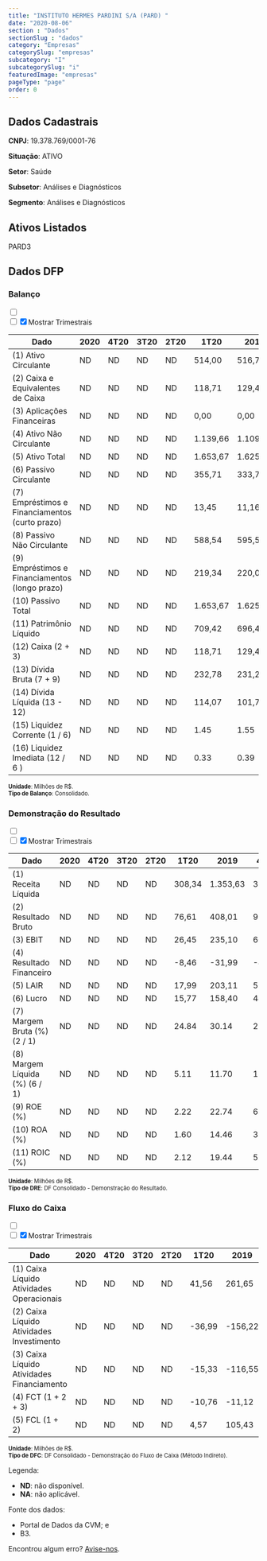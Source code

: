 ```yaml
---  
title: "INSTITUTO HERMES PARDINI S/A (PARD) "  
date: "2020-08-06"  
section : "Dados"  
sectionSlug : "dados"  
category: "Empresas"  
categorySlug: "empresas"  
subcategory: "I"  
subcategorySlug: "i"  
featuredImage: "empresas"  
pageType: "page"  
order: 0  
---
```



## Dados Cadastrais


**CNPJ**: 19.378.769/0001-76

**Situação**: ATIVO

**Setor**: Saúde

**Subsetor**: Análises e Diagnósticos

**Segmento**: Análises e Diagnósticos


## Ativos Listados


PARD3 


## Dados DFP

### Balanço
  
<input type='checkbox' class='toggleCommand' id='toggleBalanco' name='toggleBalanco'>  
<div class='filter-group-balanco'>  
<div class='check_button_balanco'>  
<label for='toggleBalanco'>  
<input type='checkbox' data-filter-col='trimBalanco'><input type='checkbox' data-filter-col='trimBalanco' checked><span>Mostrar Trimestrais</span>  
</label>  
</div>  
</div>  
<div class='overflow balancoTableWrapper'>  
<table class='balancoTable'>  
<thead>  
<tr>  
<th class='dataHeader fixedLeftColumn'>Dado</th>  
<th>2020</th>  
<th class='trimHeader' data-col='trimBalanco'>4T20</th>  
<th class='trimHeader' data-col='trimBalanco'>3T20</th>  
<th class='trimHeader' data-col='trimBalanco'>2T20</th>  
<th class='trimHeader' data-col='trimBalanco'>1T20</th>  
<th>2019</th>  
<th class='trimHeader' data-col='trimBalanco'>4T19</th>  
<th class='trimHeader' data-col='trimBalanco'>3T19</th>  
<th class='trimHeader' data-col='trimBalanco'>2T19</th>  
<th class='trimHeader' data-col='trimBalanco'>1T19</th>  
<th>2018</th>  
<th class='trimHeader' data-col='trimBalanco'>4T18</th>  
<th class='trimHeader' data-col='trimBalanco'>3T18</th>  
<th class='trimHeader' data-col='trimBalanco'>2T18</th>  
<th class='trimHeader' data-col='trimBalanco'>1T18</th>  
<th>2017</th>  
<th class='trimHeader' data-col='trimBalanco'>4T17</th>  
<th class='trimHeader' data-col='trimBalanco'>3T17</th>  
<th class='trimHeader' data-col='trimBalanco'>2T17</th>  
<th class='trimHeader' data-col='trimBalanco'>1T17</th>  
<th>2016</th>  
<th class='trimHeader' data-col='trimBalanco'>4T16</th>  
<th class='trimHeader' data-col='trimBalanco'>3T16</th>  
<th class='trimHeader' data-col='trimBalanco'>2T16</th>  
<th class='trimHeader' data-col='trimBalanco'>1T16</th>  
<th>2015</th>  
<th class='trimHeader' data-col='trimBalanco'>4T15</th>  
<th class='trimHeader' data-col='trimBalanco'>3T15</th>  
<th class='trimHeader' data-col='trimBalanco'>2T15</th>  
<th class='trimHeader' data-col='trimBalanco'>1T15</th>  
</tr>  
</thead>  
<tbody>  
<tr class='trContaAtivo'>  
<td class='leftAlignCell rowDescription fixedLeftColumn'>(1) Ativo Circulante</td>  
<td>ND</td>  
<td data-col='trimBalanco' class='trimData'>ND</td>  
<td data-col='trimBalanco' class='trimData'>ND</td>  
<td data-col='trimBalanco' class='trimData'>ND</td>  
<td data-col='trimBalanco' class='trimData'>514,00</td>  
<td>516,75</td>  
<td data-col='trimBalanco' class='trimData'>516,75</td>  
<td data-col='trimBalanco' class='trimData'>543,06</td>  
<td data-col='trimBalanco' class='trimData'>507,50</td>  
<td data-col='trimBalanco' class='trimData'>522,00</td>  
<td>489,78</td>  
<td data-col='trimBalanco' class='trimData'>489,78</td>  
<td data-col='trimBalanco' class='trimData'>479,36</td>  
<td data-col='trimBalanco' class='trimData'>465,59</td>  
<td data-col='trimBalanco' class='trimData'>471,54</td>  
<td>479,15</td>  
<td data-col='trimBalanco' class='trimData'>479,15</td>  
<td data-col='trimBalanco' class='trimData'>518,89</td>  
<td data-col='trimBalanco' class='trimData'>485,13</td>  
<td data-col='trimBalanco' class='trimData'>635,94</td>  
<td>385,70</td>  
<td data-col='trimBalanco' class='trimData'>385,70</td>  
<td data-col='trimBalanco' class='trimData'>434,05</td>  
<td data-col='trimBalanco' class='trimData'>422,87</td>  
<td data-col='trimBalanco' class='trimData'>375,71</td>  
<td>361,62</td>  
<td data-col='trimBalanco' class='trimData'>361,62</td>  
<td data-col='trimBalanco' class='trimData'>361,62</td>  
<td data-col='trimBalanco' class='trimData'>361,62</td>  
<td data-col='trimBalanco' class='trimData'>361,62</td>  
</tr>  
<tr class='trContaAtivo'>  
<td class='leftAlignCell rowDescription fixedLeftColumn'>(2) Caixa e Equivalentes de Caixa</td>  
<td>ND</td>  
<td data-col='trimBalanco' class='trimData'>ND</td>  
<td data-col='trimBalanco' class='trimData'>ND</td>  
<td data-col='trimBalanco' class='trimData'>ND</td>  
<td data-col='trimBalanco' class='trimData'>118,71</td>  
<td>129,47</td>  
<td data-col='trimBalanco' class='trimData'>129,47</td>  
<td data-col='trimBalanco' class='trimData'>137,00</td>  
<td data-col='trimBalanco' class='trimData'>115,98</td>  
<td data-col='trimBalanco' class='trimData'>129,09</td>  
<td>140,59</td>  
<td data-col='trimBalanco' class='trimData'>140,59</td>  
<td data-col='trimBalanco' class='trimData'>121,78</td>  
<td data-col='trimBalanco' class='trimData'>112,34</td>  
<td data-col='trimBalanco' class='trimData'>144,75</td>  
<td>159,86</td>  
<td data-col='trimBalanco' class='trimData'>159,86</td>  
<td data-col='trimBalanco' class='trimData'>224,54</td>  
<td data-col='trimBalanco' class='trimData'>203,67</td>  
<td data-col='trimBalanco' class='trimData'>363,11</td>  
<td>124,40</td>  
<td data-col='trimBalanco' class='trimData'>124,40</td>  
<td data-col='trimBalanco' class='trimData'>182,85</td>  
<td data-col='trimBalanco' class='trimData'>180,46</td>  
<td data-col='trimBalanco' class='trimData'>147,79</td>  
<td>188,70</td>  
<td data-col='trimBalanco' class='trimData'>188,70</td>  
<td data-col='trimBalanco' class='trimData'>188,70</td>  
<td data-col='trimBalanco' class='trimData'>188,70</td>  
<td data-col='trimBalanco' class='trimData'>188,70</td>  
</tr>  
<tr class='trContaAtivo'>  
<td class='leftAlignCell rowDescription fixedLeftColumn'>(3) Aplicações Financeiras</td>  
<td>ND</td>  
<td data-col='trimBalanco' class='trimData'>ND</td>  
<td data-col='trimBalanco' class='trimData'>ND</td>  
<td data-col='trimBalanco' class='trimData'>ND</td>  
<td data-col='trimBalanco' class='trimData'>0,00</td>  
<td>0,00</td>  
<td data-col='trimBalanco' class='trimData'>0,00</td>  
<td data-col='trimBalanco' class='trimData'>0,00</td>  
<td data-col='trimBalanco' class='trimData'>0,00</td>  
<td data-col='trimBalanco' class='trimData'>0,00</td>  
<td>0,00</td>  
<td data-col='trimBalanco' class='trimData'>0,00</td>  
<td data-col='trimBalanco' class='trimData'>0,00</td>  
<td data-col='trimBalanco' class='trimData'>0,00</td>  
<td data-col='trimBalanco' class='trimData'>0,00</td>  
<td>0,00</td>  
<td data-col='trimBalanco' class='trimData'>0,00</td>  
<td data-col='trimBalanco' class='trimData'>0,00</td>  
<td data-col='trimBalanco' class='trimData'>0,00</td>  
<td data-col='trimBalanco' class='trimData'>0,00</td>  
<td>0,00</td>  
<td data-col='trimBalanco' class='trimData'>0,00</td>  
<td data-col='trimBalanco' class='trimData'>0,00</td>  
<td data-col='trimBalanco' class='trimData'>0,00</td>  
<td data-col='trimBalanco' class='trimData'>0,00</td>  
<td>0,00</td>  
<td data-col='trimBalanco' class='trimData'>0,00</td>  
<td data-col='trimBalanco' class='trimData'>0,00</td>  
<td data-col='trimBalanco' class='trimData'>0,00</td>  
<td data-col='trimBalanco' class='trimData'>0,00</td>  
</tr>  
<tr class='trContaAtivo'>  
<td class='leftAlignCell rowDescription fixedLeftColumn'>(4) Ativo Não Circulante</td>  
<td>ND</td>  
<td data-col='trimBalanco' class='trimData'>ND</td>  
<td data-col='trimBalanco' class='trimData'>ND</td>  
<td data-col='trimBalanco' class='trimData'>ND</td>  
<td data-col='trimBalanco' class='trimData'>1.139,66</td>  
<td>1.109,04</td>  
<td data-col='trimBalanco' class='trimData'>1.109,04</td>  
<td data-col='trimBalanco' class='trimData'>1.085,02</td>  
<td data-col='trimBalanco' class='trimData'>1.087,43</td>  
<td data-col='trimBalanco' class='trimData'>1.085,78</td>  
<td>755,86</td>  
<td data-col='trimBalanco' class='trimData'>755,86</td>  
<td data-col='trimBalanco' class='trimData'>771,69</td>  
<td data-col='trimBalanco' class='trimData'>772,79</td>  
<td data-col='trimBalanco' class='trimData'>671,01</td>  
<td>664,98</td>  
<td data-col='trimBalanco' class='trimData'>664,98</td>  
<td data-col='trimBalanco' class='trimData'>618,93</td>  
<td data-col='trimBalanco' class='trimData'>633,76</td>  
<td data-col='trimBalanco' class='trimData'>628,31</td>  
<td>630,88</td>  
<td data-col='trimBalanco' class='trimData'>630,88</td>  
<td data-col='trimBalanco' class='trimData'>399,19</td>  
<td data-col='trimBalanco' class='trimData'>406,30</td>  
<td data-col='trimBalanco' class='trimData'>419,11</td>  
<td>435,67</td>  
<td data-col='trimBalanco' class='trimData'>435,67</td>  
<td data-col='trimBalanco' class='trimData'>435,67</td>  
<td data-col='trimBalanco' class='trimData'>435,67</td>  
<td data-col='trimBalanco' class='trimData'>435,67</td>  
</tr>  
<tr class='trContaAtivo'>  
<td class='leftAlignCell rowDescription fixedLeftColumn'>(5) Ativo Total</td>  
<td>ND</td>  
<td data-col='trimBalanco' class='trimData'>ND</td>  
<td data-col='trimBalanco' class='trimData'>ND</td>  
<td data-col='trimBalanco' class='trimData'>ND</td>  
<td data-col='trimBalanco' class='trimData'>1.653,67</td>  
<td>1.625,79</td>  
<td data-col='trimBalanco' class='trimData'>1.625,79</td>  
<td data-col='trimBalanco' class='trimData'>1.628,08</td>  
<td data-col='trimBalanco' class='trimData'>1.594,93</td>  
<td data-col='trimBalanco' class='trimData'>1.607,79</td>  
<td>1.245,64</td>  
<td data-col='trimBalanco' class='trimData'>1.245,64</td>  
<td data-col='trimBalanco' class='trimData'>1.251,05</td>  
<td data-col='trimBalanco' class='trimData'>1.238,38</td>  
<td data-col='trimBalanco' class='trimData'>1.142,56</td>  
<td>1.144,13</td>  
<td data-col='trimBalanco' class='trimData'>1.144,13</td>  
<td data-col='trimBalanco' class='trimData'>1.137,82</td>  
<td data-col='trimBalanco' class='trimData'>1.118,90</td>  
<td data-col='trimBalanco' class='trimData'>1.264,25</td>  
<td>1.016,58</td>  
<td data-col='trimBalanco' class='trimData'>1.016,58</td>  
<td data-col='trimBalanco' class='trimData'>833,24</td>  
<td data-col='trimBalanco' class='trimData'>829,17</td>  
<td data-col='trimBalanco' class='trimData'>794,82</td>  
<td>797,29</td>  
<td data-col='trimBalanco' class='trimData'>797,29</td>  
<td data-col='trimBalanco' class='trimData'>797,29</td>  
<td data-col='trimBalanco' class='trimData'>797,29</td>  
<td data-col='trimBalanco' class='trimData'>797,29</td>  
</tr>  
<tr class='trContaPassivo'>  
<td class='leftAlignCell rowDescription fixedLeftColumn'>(6) Passivo Circulante</td>  
<td>ND</td>  
<td data-col='trimBalanco' class='trimData'>ND</td>  
<td data-col='trimBalanco' class='trimData'>ND</td>  
<td data-col='trimBalanco' class='trimData'>ND</td>  
<td data-col='trimBalanco' class='trimData'>355,71</td>  
<td>333,75</td>  
<td data-col='trimBalanco' class='trimData'>333,75</td>  
<td data-col='trimBalanco' class='trimData'>292,16</td>  
<td data-col='trimBalanco' class='trimData'>285,25</td>  
<td data-col='trimBalanco' class='trimData'>296,74</td>  
<td>235,44</td>  
<td data-col='trimBalanco' class='trimData'>235,44</td>  
<td data-col='trimBalanco' class='trimData'>310,36</td>  
<td data-col='trimBalanco' class='trimData'>294,39</td>  
<td data-col='trimBalanco' class='trimData'>243,33</td>  
<td>239,39</td>  
<td data-col='trimBalanco' class='trimData'>239,39</td>  
<td data-col='trimBalanco' class='trimData'>212,60</td>  
<td data-col='trimBalanco' class='trimData'>204,22</td>  
<td data-col='trimBalanco' class='trimData'>223,03</td>  
<td>373,88</td>  
<td data-col='trimBalanco' class='trimData'>373,88</td>  
<td data-col='trimBalanco' class='trimData'>182,30</td>  
<td data-col='trimBalanco' class='trimData'>199,40</td>  
<td data-col='trimBalanco' class='trimData'>182,60</td>  
<td>186,86</td>  
<td data-col='trimBalanco' class='trimData'>186,86</td>  
<td data-col='trimBalanco' class='trimData'>186,86</td>  
<td data-col='trimBalanco' class='trimData'>186,86</td>  
<td data-col='trimBalanco' class='trimData'>186,86</td>  
</tr>  
<tr class='trContaPassivo'>  
<td class='leftAlignCell rowDescription fixedLeftColumn'>(7) Empréstimos e Financiamentos (curto prazo)</td>  
<td>ND</td>  
<td data-col='trimBalanco' class='trimData'>ND</td>  
<td data-col='trimBalanco' class='trimData'>ND</td>  
<td data-col='trimBalanco' class='trimData'>ND</td>  
<td data-col='trimBalanco' class='trimData'>13,45</td>  
<td>11,16</td>  
<td data-col='trimBalanco' class='trimData'>11,16</td>  
<td data-col='trimBalanco' class='trimData'>14,90</td>  
<td data-col='trimBalanco' class='trimData'>11,61</td>  
<td data-col='trimBalanco' class='trimData'>14,29</td>  
<td>10,60</td>  
<td data-col='trimBalanco' class='trimData'>10,60</td>  
<td data-col='trimBalanco' class='trimData'>72,53</td>  
<td data-col='trimBalanco' class='trimData'>61,32</td>  
<td data-col='trimBalanco' class='trimData'>56,11</td>  
<td>42,31</td>  
<td data-col='trimBalanco' class='trimData'>42,31</td>  
<td data-col='trimBalanco' class='trimData'>36,65</td>  
<td data-col='trimBalanco' class='trimData'>37,61</td>  
<td data-col='trimBalanco' class='trimData'>38,21</td>  
<td>106,63</td>  
<td data-col='trimBalanco' class='trimData'>106,63</td>  
<td data-col='trimBalanco' class='trimData'>30,11</td>  
<td data-col='trimBalanco' class='trimData'>31,73</td>  
<td data-col='trimBalanco' class='trimData'>28,83</td>  
<td>33,96</td>  
<td data-col='trimBalanco' class='trimData'>33,96</td>  
<td data-col='trimBalanco' class='trimData'>33,96</td>  
<td data-col='trimBalanco' class='trimData'>33,96</td>  
<td data-col='trimBalanco' class='trimData'>33,96</td>  
</tr>  
<tr class='trContaPassivo'>  
<td class='leftAlignCell rowDescription fixedLeftColumn'>(8) Passivo Não Circulante</td>  
<td>ND</td>  
<td data-col='trimBalanco' class='trimData'>ND</td>  
<td data-col='trimBalanco' class='trimData'>ND</td>  
<td data-col='trimBalanco' class='trimData'>ND</td>  
<td data-col='trimBalanco' class='trimData'>588,54</td>  
<td>595,59</td>  
<td data-col='trimBalanco' class='trimData'>595,59</td>  
<td data-col='trimBalanco' class='trimData'>665,75</td>  
<td data-col='trimBalanco' class='trimData'>673,01</td>  
<td data-col='trimBalanco' class='trimData'>686,06</td>  
<td>403,38</td>  
<td data-col='trimBalanco' class='trimData'>403,38</td>  
<td data-col='trimBalanco' class='trimData'>349,58</td>  
<td data-col='trimBalanco' class='trimData'>383,96</td>  
<td data-col='trimBalanco' class='trimData'>336,00</td>  
<td>367,15</td>  
<td data-col='trimBalanco' class='trimData'>367,15</td>  
<td data-col='trimBalanco' class='trimData'>380,49</td>  
<td data-col='trimBalanco' class='trimData'>400,34</td>  
<td data-col='trimBalanco' class='trimData'>424,34</td>  
<td>235,46</td>  
<td data-col='trimBalanco' class='trimData'>235,46</td>  
<td data-col='trimBalanco' class='trimData'>149,93</td>  
<td data-col='trimBalanco' class='trimData'>161,09</td>  
<td data-col='trimBalanco' class='trimData'>174,44</td>  
<td>193,35</td>  
<td data-col='trimBalanco' class='trimData'>193,35</td>  
<td data-col='trimBalanco' class='trimData'>193,35</td>  
<td data-col='trimBalanco' class='trimData'>193,35</td>  
<td data-col='trimBalanco' class='trimData'>193,35</td>  
</tr>  
<tr class='trContaPassivo'>  
<td class='leftAlignCell rowDescription fixedLeftColumn'>(9) Empréstimos e Financiamentos (longo prazo)</td>  
<td>ND</td>  
<td data-col='trimBalanco' class='trimData'>ND</td>  
<td data-col='trimBalanco' class='trimData'>ND</td>  
<td data-col='trimBalanco' class='trimData'>ND</td>  
<td data-col='trimBalanco' class='trimData'>219,34</td>  
<td>220,06</td>  
<td data-col='trimBalanco' class='trimData'>220,06</td>  
<td data-col='trimBalanco' class='trimData'>221,14</td>  
<td data-col='trimBalanco' class='trimData'>223,19</td>  
<td data-col='trimBalanco' class='trimData'>226,03</td>  
<td>228,48</td>  
<td data-col='trimBalanco' class='trimData'>228,48</td>  
<td data-col='trimBalanco' class='trimData'>173,10</td>  
<td data-col='trimBalanco' class='trimData'>200,16</td>  
<td data-col='trimBalanco' class='trimData'>203,69</td>  
<td>237,07</td>  
<td data-col='trimBalanco' class='trimData'>237,07</td>  
<td data-col='trimBalanco' class='trimData'>239,37</td>  
<td data-col='trimBalanco' class='trimData'>257,79</td>  
<td data-col='trimBalanco' class='trimData'>264,20</td>  
<td>76,91</td>  
<td data-col='trimBalanco' class='trimData'>76,91</td>  
<td data-col='trimBalanco' class='trimData'>63,03</td>  
<td data-col='trimBalanco' class='trimData'>75,19</td>  
<td data-col='trimBalanco' class='trimData'>86,40</td>  
<td>107,61</td>  
<td data-col='trimBalanco' class='trimData'>107,61</td>  
<td data-col='trimBalanco' class='trimData'>107,61</td>  
<td data-col='trimBalanco' class='trimData'>107,61</td>  
<td data-col='trimBalanco' class='trimData'>107,61</td>  
</tr>  
<tr class='trContaPassivo'>  
<td class='leftAlignCell rowDescription fixedLeftColumn'>(10) Passivo Total</td>  
<td>ND</td>  
<td data-col='trimBalanco' class='trimData'>ND</td>  
<td data-col='trimBalanco' class='trimData'>ND</td>  
<td data-col='trimBalanco' class='trimData'>ND</td>  
<td data-col='trimBalanco' class='trimData'>1.653,67</td>  
<td>1.625,79</td>  
<td data-col='trimBalanco' class='trimData'>1.625,79</td>  
<td data-col='trimBalanco' class='trimData'>1.628,08</td>  
<td data-col='trimBalanco' class='trimData'>1.594,93</td>  
<td data-col='trimBalanco' class='trimData'>1.607,79</td>  
<td>1.245,64</td>  
<td data-col='trimBalanco' class='trimData'>1.245,64</td>  
<td data-col='trimBalanco' class='trimData'>1.251,05</td>  
<td data-col='trimBalanco' class='trimData'>1.238,38</td>  
<td data-col='trimBalanco' class='trimData'>1.142,56</td>  
<td>1.144,13</td>  
<td data-col='trimBalanco' class='trimData'>1.144,13</td>  
<td data-col='trimBalanco' class='trimData'>1.137,82</td>  
<td data-col='trimBalanco' class='trimData'>1.118,90</td>  
<td data-col='trimBalanco' class='trimData'>1.264,25</td>  
<td>1.016,58</td>  
<td data-col='trimBalanco' class='trimData'>1.016,58</td>  
<td data-col='trimBalanco' class='trimData'>833,24</td>  
<td data-col='trimBalanco' class='trimData'>829,17</td>  
<td data-col='trimBalanco' class='trimData'>794,82</td>  
<td>797,29</td>  
<td data-col='trimBalanco' class='trimData'>797,29</td>  
<td data-col='trimBalanco' class='trimData'>797,29</td>  
<td data-col='trimBalanco' class='trimData'>797,29</td>  
<td data-col='trimBalanco' class='trimData'>797,29</td>  
</tr>  
<tr class='trContaPassivo'>  
<td class='leftAlignCell rowDescription fixedLeftColumn'>(11) Patrimônio Líquido</td>  
<td>ND</td>  
<td data-col='trimBalanco' class='trimData'>ND</td>  
<td data-col='trimBalanco' class='trimData'>ND</td>  
<td data-col='trimBalanco' class='trimData'>ND</td>  
<td data-col='trimBalanco' class='trimData'>709,42</td>  
<td>696,46</td>  
<td data-col='trimBalanco' class='trimData'>696,46</td>  
<td data-col='trimBalanco' class='trimData'>670,17</td>  
<td data-col='trimBalanco' class='trimData'>636,67</td>  
<td data-col='trimBalanco' class='trimData'>624,99</td>  
<td>606,82</td>  
<td data-col='trimBalanco' class='trimData'>606,82</td>  
<td data-col='trimBalanco' class='trimData'>591,12</td>  
<td data-col='trimBalanco' class='trimData'>560,04</td>  
<td data-col='trimBalanco' class='trimData'>563,23</td>  
<td>537,60</td>  
<td data-col='trimBalanco' class='trimData'>537,60</td>  
<td data-col='trimBalanco' class='trimData'>544,73</td>  
<td data-col='trimBalanco' class='trimData'>514,34</td>  
<td data-col='trimBalanco' class='trimData'>616,88</td>  
<td>407,24</td>  
<td data-col='trimBalanco' class='trimData'>407,24</td>  
<td data-col='trimBalanco' class='trimData'>501,02</td>  
<td data-col='trimBalanco' class='trimData'>468,69</td>  
<td data-col='trimBalanco' class='trimData'>437,77</td>  
<td>417,08</td>  
<td data-col='trimBalanco' class='trimData'>417,08</td>  
<td data-col='trimBalanco' class='trimData'>417,08</td>  
<td data-col='trimBalanco' class='trimData'>417,08</td>  
<td data-col='trimBalanco' class='trimData'>417,08</td>  
</tr>  
<tr>  
<td class='leftAlignCell rowDescription fixedLeftColumn'>(12) Caixa (2 + 3)</td>  
<td>ND</td>  
<td data-col='trimBalanco' class='trimData'>ND</td>  
<td data-col='trimBalanco' class='trimData'>ND</td>  
<td data-col='trimBalanco' class='trimData'>ND</td>  
<td class='positiveNumber trimData' data-col='trimBalanco'>118,71</td>  
<td class='positiveNumber'>129,47</td>  
<td class='positiveNumber trimData' data-col='trimBalanco'>129,47</td>  
<td class='positiveNumber trimData' data-col='trimBalanco'>137,00</td>  
<td class='positiveNumber trimData' data-col='trimBalanco'>115,98</td>  
<td class='positiveNumber trimData' data-col='trimBalanco'>129,09</td>  
<td class='positiveNumber'>140,59</td>  
<td class='positiveNumber trimData' data-col='trimBalanco'>140,59</td>  
<td class='positiveNumber trimData' data-col='trimBalanco'>121,78</td>  
<td class='positiveNumber trimData' data-col='trimBalanco'>112,34</td>  
<td class='positiveNumber trimData' data-col='trimBalanco'>144,75</td>  
<td class='positiveNumber'>159,86</td>  
<td class='positiveNumber trimData' data-col='trimBalanco'>159,86</td>  
<td class='positiveNumber trimData' data-col='trimBalanco'>224,54</td>  
<td class='positiveNumber trimData' data-col='trimBalanco'>203,67</td>  
<td class='positiveNumber trimData' data-col='trimBalanco'>363,11</td>  
<td class='positiveNumber'>124,40</td>  
<td class='positiveNumber trimData' data-col='trimBalanco'>124,40</td>  
<td class='positiveNumber trimData' data-col='trimBalanco'>182,85</td>  
<td class='positiveNumber trimData' data-col='trimBalanco'>180,46</td>  
<td class='positiveNumber trimData' data-col='trimBalanco'>147,79</td>  
<td class='positiveNumber'>188,70</td>  
<td class='positiveNumber trimData' data-col='trimBalanco'>188,70</td>  
<td class='positiveNumber trimData' data-col='trimBalanco'>188,70</td>  
<td class='positiveNumber trimData' data-col='trimBalanco'>188,70</td>  
<td class='positiveNumber trimData' data-col='trimBalanco'>188,70</td>  
</tr>  
<tr class='trDividaBruta'>  
<td class='leftAlignCell rowDescription fixedLeftColumn'>(13) Dívida Bruta (7 + 9)</td>  
<td>ND</td>  
<td data-col='trimBalanco' class='trimData'>ND</td>  
<td data-col='trimBalanco' class='trimData'>ND</td>  
<td data-col='trimBalanco' class='trimData'>ND</td>  
<td class='negativeNumber trimData' data-col='trimBalanco'>232,78</td>  
<td class='negativeNumber'>231,21</td>  
<td class='negativeNumber trimData' data-col='trimBalanco'>231,21</td>  
<td class='negativeNumber trimData' data-col='trimBalanco'>236,04</td>  
<td class='negativeNumber trimData' data-col='trimBalanco'>234,80</td>  
<td class='negativeNumber trimData' data-col='trimBalanco'>240,32</td>  
<td class='negativeNumber'>239,08</td>  
<td class='negativeNumber trimData' data-col='trimBalanco'>239,08</td>  
<td class='negativeNumber trimData' data-col='trimBalanco'>245,63</td>  
<td class='negativeNumber trimData' data-col='trimBalanco'>261,49</td>  
<td class='negativeNumber trimData' data-col='trimBalanco'>259,80</td>  
<td class='negativeNumber'>279,38</td>  
<td class='negativeNumber trimData' data-col='trimBalanco'>279,38</td>  
<td class='negativeNumber trimData' data-col='trimBalanco'>276,03</td>  
<td class='negativeNumber trimData' data-col='trimBalanco'>295,39</td>  
<td class='negativeNumber trimData' data-col='trimBalanco'>302,41</td>  
<td class='negativeNumber'>183,54</td>  
<td class='negativeNumber trimData' data-col='trimBalanco'>183,54</td>  
<td class='negativeNumber trimData' data-col='trimBalanco'>93,14</td>  
<td class='negativeNumber trimData' data-col='trimBalanco'>106,93</td>  
<td class='negativeNumber trimData' data-col='trimBalanco'>115,23</td>  
<td class='negativeNumber'>141,57</td>  
<td class='negativeNumber trimData' data-col='trimBalanco'>141,57</td>  
<td class='negativeNumber trimData' data-col='trimBalanco'>141,57</td>  
<td class='negativeNumber trimData' data-col='trimBalanco'>141,57</td>  
<td class='negativeNumber trimData' data-col='trimBalanco'>141,57</td>  
</tr>  
<tr>  
<td class='leftAlignCell rowDescription fixedLeftColumn'>(14) Dívida Líquida  (13 - 12)</td>  
<td>ND</td>  
<td data-col='trimBalanco' class='trimData'>ND</td>  
<td data-col='trimBalanco' class='trimData'>ND</td>  
<td data-col='trimBalanco' class='trimData'>ND</td>  
<td class='negativeNumber trimData' data-col='trimBalanco'>114,07</td>  
<td class='negativeNumber'>101,75</td>  
<td class='negativeNumber trimData' data-col='trimBalanco'>101,75</td>  
<td class='negativeNumber trimData' data-col='trimBalanco'>99,04</td>  
<td class='negativeNumber trimData' data-col='trimBalanco'>118,81</td>  
<td class='negativeNumber trimData' data-col='trimBalanco'>111,23</td>  
<td class='negativeNumber'>98,50</td>  
<td class='negativeNumber trimData' data-col='trimBalanco'>98,50</td>  
<td class='negativeNumber trimData' data-col='trimBalanco'>123,84</td>  
<td class='negativeNumber trimData' data-col='trimBalanco'>149,15</td>  
<td class='negativeNumber trimData' data-col='trimBalanco'>115,05</td>  
<td class='negativeNumber'>119,52</td>  
<td class='negativeNumber trimData' data-col='trimBalanco'>119,52</td>  
<td class='negativeNumber trimData' data-col='trimBalanco'>51,48</td>  
<td class='negativeNumber trimData' data-col='trimBalanco'>91,72</td>  
<td class='positiveNumber trimData' data-col='trimBalanco'>-60,69</td>  
<td class='negativeNumber'>59,13</td>  
<td class='negativeNumber trimData' data-col='trimBalanco'>59,13</td>  
<td class='positiveNumber trimData' data-col='trimBalanco'>-89,71</td>  
<td class='positiveNumber trimData' data-col='trimBalanco'>-73,53</td>  
<td class='positiveNumber trimData' data-col='trimBalanco'>-32,55</td>  
<td class='positiveNumber'>-47,13</td>  
<td class='positiveNumber trimData' data-col='trimBalanco'>-47,13</td>  
<td class='positiveNumber trimData' data-col='trimBalanco'>-47,13</td>  
<td class='positiveNumber trimData' data-col='trimBalanco'>-47,13</td>  
<td class='positiveNumber trimData' data-col='trimBalanco'>-47,13</td>  
</tr>  
<tr>  
<td class='leftAlignCell rowDescription fixedLeftColumn'>(15) Liquidez Corrente (1 / 6)</td>  
<td>ND</td>  
<td data-col='trimBalanco' class='trimData'>ND</td>  
<td data-col='trimBalanco' class='trimData'>ND</td>  
<td data-col='trimBalanco' class='trimData'>ND</td>  
<td data-col='trimBalanco' class='trimData'>1.45</td>  
<td>1.55</td>  
<td data-col='trimBalanco' class='trimData'>1.55</td>  
<td data-col='trimBalanco' class='trimData'>1.86</td>  
<td data-col='trimBalanco' class='trimData'>1.78</td>  
<td data-col='trimBalanco' class='trimData'>1.76</td>  
<td>2.08</td>  
<td data-col='trimBalanco' class='trimData'>2.08</td>  
<td data-col='trimBalanco' class='trimData'>1.54</td>  
<td data-col='trimBalanco' class='trimData'>1.58</td>  
<td data-col='trimBalanco' class='trimData'>1.94</td>  
<td>2.00</td>  
<td data-col='trimBalanco' class='trimData'>2.00</td>  
<td data-col='trimBalanco' class='trimData'>2.44</td>  
<td data-col='trimBalanco' class='trimData'>2.38</td>  
<td data-col='trimBalanco' class='trimData'>2.85</td>  
<td>1.03</td>  
<td data-col='trimBalanco' class='trimData'>1.03</td>  
<td data-col='trimBalanco' class='trimData'>2.38</td>  
<td data-col='trimBalanco' class='trimData'>2.12</td>  
<td data-col='trimBalanco' class='trimData'>2.06</td>  
<td>1.94</td>  
<td data-col='trimBalanco' class='trimData'>1.94</td>  
<td data-col='trimBalanco' class='trimData'>1.94</td>  
<td data-col='trimBalanco' class='trimData'>1.94</td>  
<td data-col='trimBalanco' class='trimData'>1.94</td>  
</tr>  
<tr>  
<td class='leftAlignCell rowDescription fixedLeftColumn'>(16) Liquidez Imediata  (12 / 6 )</td>  
<td>ND</td>  
<td data-col='trimBalanco' class='trimData'>ND</td>  
<td data-col='trimBalanco' class='trimData'>ND</td>  
<td data-col='trimBalanco' class='trimData'>ND</td>  
<td data-col='trimBalanco' class='trimData'>0.33</td>  
<td>0.39</td>  
<td data-col='trimBalanco' class='trimData'>0.39</td>  
<td data-col='trimBalanco' class='trimData'>0.47</td>  
<td data-col='trimBalanco' class='trimData'>0.41</td>  
<td data-col='trimBalanco' class='trimData'>0.44</td>  
<td>0.60</td>  
<td data-col='trimBalanco' class='trimData'>0.60</td>  
<td data-col='trimBalanco' class='trimData'>0.39</td>  
<td data-col='trimBalanco' class='trimData'>0.38</td>  
<td data-col='trimBalanco' class='trimData'>0.59</td>  
<td>0.67</td>  
<td data-col='trimBalanco' class='trimData'>0.67</td>  
<td data-col='trimBalanco' class='trimData'>1.06</td>  
<td data-col='trimBalanco' class='trimData'>1.00</td>  
<td data-col='trimBalanco' class='trimData'>1.63</td>  
<td>0.33</td>  
<td data-col='trimBalanco' class='trimData'>0.33</td>  
<td data-col='trimBalanco' class='trimData'>1.00</td>  
<td data-col='trimBalanco' class='trimData'>0.91</td>  
<td data-col='trimBalanco' class='trimData'>0.81</td>  
<td>1.01</td>  
<td data-col='trimBalanco' class='trimData'>1.01</td>  
<td data-col='trimBalanco' class='trimData'>1.01</td>  
<td data-col='trimBalanco' class='trimData'>1.01</td>  
<td data-col='trimBalanco' class='trimData'>1.01</td>  
</tr>  
</tbody>  
</table>  
</div>  
<p style='font-size:0.7rem; margin:0px;'><strong>Unidade</strong>: Milhões de R$.</p>  
<p style='font-size:0.7rem; margin:0px;'><strong>Tipo de Balanço</strong>: Consolidado.</p>


### Demonstração do Resultado
  
<input type='checkbox' class='toggleCommand' id='toggleDRE' name='toggleDRE'>  
<div class='filter-group-dre'>  
<div class='check_button_dre'>  
<label for='toggleDRE'>  
<input type='checkbox' data-filter-col='trimDRE'><input type='checkbox' data-filter-col='trimDRE' checked><span>Mostrar Trimestrais</span>  
</label>  
</div>  
</div>  
<div class='overflow balancoTableWrapper'>  
<table class='balancoTable'>  
<thead>  
<tr>  
<th class='dataHeader fixedLeftColumn'>Dado</th>  
<th>2020</th>  
<th class='trimHeader' data-col='trimDRE'>4T20</th>  
<th class='trimHeader' data-col='trimDRE'>3T20</th>  
<th class='trimHeader' data-col='trimDRE'>2T20</th>  
<th class='trimHeader' data-col='trimDRE'>1T20</th>  
<th>2019</th>  
<th class='trimHeader' data-col='trimDRE'>4T19</th>  
<th class='trimHeader' data-col='trimDRE'>3T19</th>  
<th class='trimHeader' data-col='trimDRE'>2T19</th>  
<th class='trimHeader' data-col='trimDRE'>1T19</th>  
<th>2018</th>  
<th class='trimHeader' data-col='trimDRE'>4T18</th>  
<th class='trimHeader' data-col='trimDRE'>3T18</th>  
<th class='trimHeader' data-col='trimDRE'>2T18</th>  
<th class='trimHeader' data-col='trimDRE'>1T18</th>  
<th>2017</th>  
<th class='trimHeader' data-col='trimDRE'>4T17</th>  
<th class='trimHeader' data-col='trimDRE'>3T17</th>  
<th class='trimHeader' data-col='trimDRE'>2T17</th>  
<th class='trimHeader' data-col='trimDRE'>1T17</th>  
<th>2016</th>  
<th class='trimHeader' data-col='trimDRE'>4T16</th>  
<th class='trimHeader' data-col='trimDRE'>3T16</th>  
<th class='trimHeader' data-col='trimDRE'>2T16</th>  
<th class='trimHeader' data-col='trimDRE'>1T16</th>  
<th>2015</th>  
<th class='trimHeader' data-col='trimDRE'>4T15</th>  
<th class='trimHeader' data-col='trimDRE'>3T15</th>  
<th class='trimHeader' data-col='trimDRE'>2T15</th>  
<th class='trimHeader' data-col='trimDRE'>1T15</th>  
</tr>  
</thead>  
<tbody>  
<tr class='trDRE'>  
<td class='leftAlignCell rowDescription fixedLeftColumn'>(1) Receita Líquida</td>  
<td>ND</td>  
<td data-col='trimDRE' class='trimData'>ND</td>  
<td data-col='trimDRE' class='trimData'>ND</td>  
<td data-col='trimDRE' class='trimData'>ND</td>  
<td data-col='trimDRE' class='trimData' >308,34</td>  
<td>1.353,63</td>  
<td data-col='trimDRE' class='trimData' >328,52</td>  
<td data-col='trimDRE' class='trimData' >345,84</td>  
<td data-col='trimDRE' class='trimData' >343,68</td>  
<td data-col='trimDRE' class='trimData' >335,60</td>  
<td>1.204,71</td>  
<td data-col='trimDRE' class='trimData' >295,54</td>  
<td data-col='trimDRE' class='trimData' >316,10</td>  
<td data-col='trimDRE' class='trimData' >301,13</td>  
<td data-col='trimDRE' class='trimData' >291,95</td>  
<td>1.117,04</td>  
<td data-col='trimDRE' class='trimData' >272,66</td>  
<td data-col='trimDRE' class='trimData' >290,51</td>  
<td data-col='trimDRE' class='trimData' >286,44</td>  
<td data-col='trimDRE' class='trimData' >267,43</td>  
<td>899,41</td>  
<td data-col='trimDRE' class='trimData' >224,31</td>  
<td data-col='trimDRE' class='trimData' >234,80</td>  
<td data-col='trimDRE' class='trimData' >229,97</td>  
<td data-col='trimDRE' class='trimData' >210,34</td>  
<td>771,79</td>  
<td data-col='trimDRE' class='trimData' >771,79</td>  
<td data-col='trimDRE' class='trimData'>ND</td>  
<td data-col='trimDRE' class='trimData'>ND</td>  
<td data-col='trimDRE' class='trimData'>ND</td>  
</tr>  
<tr class='trDRE'>  
<td class='leftAlignCell rowDescription fixedLeftColumn'>(2) Resultado Bruto</td>  
<td>ND</td>  
<td data-col='trimDRE' class='trimData'>ND</td>  
<td data-col='trimDRE' class='trimData'>ND</td>  
<td data-col='trimDRE' class='trimData'>ND</td>  
<td data-col='trimDRE' class='trimData positiveNumberGreen' >76,61</td>  
<td class='positiveNumberGreen'>408,01</td>  
<td data-col='trimDRE' class='trimData positiveNumberGreen' >91,55</td>  
<td data-col='trimDRE' class='trimData positiveNumberGreen' >111,87</td>  
<td data-col='trimDRE' class='trimData positiveNumberGreen' >109,05</td>  
<td data-col='trimDRE' class='trimData positiveNumberGreen' >95,53</td>  
<td class='positiveNumberGreen'>342,03</td>  
<td data-col='trimDRE' class='trimData positiveNumberGreen' >77,18</td>  
<td data-col='trimDRE' class='trimData positiveNumberGreen' >93,38</td>  
<td data-col='trimDRE' class='trimData positiveNumberGreen' >83,14</td>  
<td data-col='trimDRE' class='trimData positiveNumberGreen' >88,33</td>  
<td class='positiveNumberGreen'>355,97</td>  
<td data-col='trimDRE' class='trimData positiveNumberGreen' >68,10</td>  
<td data-col='trimDRE' class='trimData positiveNumberGreen' >100,40</td>  
<td data-col='trimDRE' class='trimData positiveNumberGreen' >94,59</td>  
<td data-col='trimDRE' class='trimData positiveNumberGreen' >92,88</td>  
<td class='positiveNumberGreen'>294,44</td>  
<td data-col='trimDRE' class='trimData positiveNumberGreen' >68,35</td>  
<td data-col='trimDRE' class='trimData positiveNumberGreen' >79,84</td>  
<td data-col='trimDRE' class='trimData positiveNumberGreen' >74,78</td>  
<td data-col='trimDRE' class='trimData positiveNumberGreen' >71,46</td>  
<td class='positiveNumberGreen'>264,46</td>  
<td data-col='trimDRE' class='trimData positiveNumberGreen' >264,46</td>  
<td data-col='trimDRE' class='trimData'>ND</td>  
<td data-col='trimDRE' class='trimData'>ND</td>  
<td data-col='trimDRE' class='trimData'>ND</td>  
</tr>  
<tr class='trDRE'>  
<td class='leftAlignCell rowDescription fixedLeftColumn'>(3) EBIT</td>  
<td>ND</td>  
<td data-col='trimDRE' class='trimData'>ND</td>  
<td data-col='trimDRE' class='trimData'>ND</td>  
<td data-col='trimDRE' class='trimData'>ND</td>  
<td data-col='trimDRE' class='trimData positiveNumberGreen' >26,45</td>  
<td class='positiveNumberGreen'>235,10</td>  
<td data-col='trimDRE' class='trimData positiveNumberGreen' >60,76</td>  
<td data-col='trimDRE' class='trimData positiveNumberGreen' >65,20</td>  
<td data-col='trimDRE' class='trimData positiveNumberGreen' >63,96</td>  
<td data-col='trimDRE' class='trimData positiveNumberGreen' >45,18</td>  
<td class='positiveNumberGreen'>170,95</td>  
<td data-col='trimDRE' class='trimData positiveNumberGreen' >32,04</td>  
<td data-col='trimDRE' class='trimData positiveNumberGreen' >47,92</td>  
<td data-col='trimDRE' class='trimData positiveNumberGreen' >44,97</td>  
<td data-col='trimDRE' class='trimData positiveNumberGreen' >46,01</td>  
<td class='positiveNumberGreen'>192,16</td>  
<td data-col='trimDRE' class='trimData positiveNumberGreen' >34,45</td>  
<td data-col='trimDRE' class='trimData positiveNumberGreen' >55,56</td>  
<td data-col='trimDRE' class='trimData positiveNumberGreen' >50,51</td>  
<td data-col='trimDRE' class='trimData positiveNumberGreen' >51,63</td>  
<td class='positiveNumberGreen'>151,85</td>  
<td data-col='trimDRE' class='trimData positiveNumberGreen' >26,14</td>  
<td data-col='trimDRE' class='trimData positiveNumberGreen' >39,64</td>  
<td data-col='trimDRE' class='trimData positiveNumberGreen' >46,90</td>  
<td data-col='trimDRE' class='trimData positiveNumberGreen' >39,16</td>  
<td class='positiveNumberGreen'>142,88</td>  
<td data-col='trimDRE' class='trimData positiveNumberGreen' >142,88</td>  
<td data-col='trimDRE' class='trimData'>ND</td>  
<td data-col='trimDRE' class='trimData'>ND</td>  
<td data-col='trimDRE' class='trimData'>ND</td>  
</tr>  
<tr class='trDRE'>  
<td class='leftAlignCell rowDescription fixedLeftColumn'>(4) Resultado Financeiro</td>  
<td>ND</td>  
<td data-col='trimDRE' class='trimData'>ND</td>  
<td data-col='trimDRE' class='trimData'>ND</td>  
<td data-col='trimDRE' class='trimData'>ND</td>  
<td data-col='trimDRE' class='trimData negativeNumber' >-8,46</td>  
<td class='negativeNumber'>-31,99</td>  
<td data-col='trimDRE' class='trimData negativeNumber' >-4,76</td>  
<td data-col='trimDRE' class='trimData negativeNumber' >-7,80</td>  
<td data-col='trimDRE' class='trimData negativeNumber' >-10,14</td>  
<td data-col='trimDRE' class='trimData negativeNumber' >-9,29</td>  
<td class='negativeNumber'>-19,75</td>  
<td data-col='trimDRE' class='trimData negativeNumber' >-5,79</td>  
<td data-col='trimDRE' class='trimData negativeNumber' >-3,21</td>  
<td data-col='trimDRE' class='trimData negativeNumber' >-5,78</td>  
<td data-col='trimDRE' class='trimData negativeNumber' >-4,97</td>  
<td class='negativeNumber'>-17,94</td>  
<td data-col='trimDRE' class='trimData negativeNumber' >-2,50</td>  
<td data-col='trimDRE' class='trimData negativeNumber' >-2,16</td>  
<td data-col='trimDRE' class='trimData negativeNumber' >-8,80</td>  
<td data-col='trimDRE' class='trimData negativeNumber' >-4,47</td>  
<td class='positiveNumberGreen'>4,90</td>  
<td data-col='trimDRE' class='trimData positiveNumberGreen' >5,81</td>  
<td data-col='trimDRE' class='trimData positiveNumberGreen' >7,89</td>  
<td data-col='trimDRE' class='trimData positiveNumberGreen' >0,08</td>  
<td data-col='trimDRE' class='trimData negativeNumber' >-8,88</td>  
<td class='negativeNumber'>-14,28</td>  
<td data-col='trimDRE' class='trimData negativeNumber' >-14,28</td>  
<td data-col='trimDRE' class='trimData'>ND</td>  
<td data-col='trimDRE' class='trimData'>ND</td>  
<td data-col='trimDRE' class='trimData'>ND</td>  
</tr>  
<tr class='trDRE'>  
<td class='leftAlignCell rowDescription fixedLeftColumn'>(5) LAIR</td>  
<td>ND</td>  
<td data-col='trimDRE' class='trimData'>ND</td>  
<td data-col='trimDRE' class='trimData'>ND</td>  
<td data-col='trimDRE' class='trimData'>ND</td>  
<td data-col='trimDRE' class='trimData positiveNumberGreen' >17,99</td>  
<td class='positiveNumberGreen'>203,11</td>  
<td data-col='trimDRE' class='trimData positiveNumberGreen' >55,99</td>  
<td data-col='trimDRE' class='trimData positiveNumberGreen' >57,40</td>  
<td data-col='trimDRE' class='trimData positiveNumberGreen' >53,82</td>  
<td data-col='trimDRE' class='trimData positiveNumberGreen' >35,89</td>  
<td class='positiveNumberGreen'>151,20</td>  
<td data-col='trimDRE' class='trimData positiveNumberGreen' >26,25</td>  
<td data-col='trimDRE' class='trimData positiveNumberGreen' >44,72</td>  
<td data-col='trimDRE' class='trimData positiveNumberGreen' >39,19</td>  
<td data-col='trimDRE' class='trimData positiveNumberGreen' >41,05</td>  
<td class='positiveNumberGreen'>174,22</td>  
<td data-col='trimDRE' class='trimData positiveNumberGreen' >31,95</td>  
<td data-col='trimDRE' class='trimData positiveNumberGreen' >53,40</td>  
<td data-col='trimDRE' class='trimData positiveNumberGreen' >41,71</td>  
<td data-col='trimDRE' class='trimData positiveNumberGreen' >47,16</td>  
<td class='positiveNumberGreen'>156,75</td>  
<td data-col='trimDRE' class='trimData positiveNumberGreen' >31,95</td>  
<td data-col='trimDRE' class='trimData positiveNumberGreen' >47,54</td>  
<td data-col='trimDRE' class='trimData positiveNumberGreen' >46,98</td>  
<td data-col='trimDRE' class='trimData positiveNumberGreen' >30,29</td>  
<td class='positiveNumberGreen'>128,60</td>  
<td data-col='trimDRE' class='trimData positiveNumberGreen' >128,60</td>  
<td data-col='trimDRE' class='trimData'>ND</td>  
<td data-col='trimDRE' class='trimData'>ND</td>  
<td data-col='trimDRE' class='trimData'>ND</td>  
</tr>  
<tr class='trDRE'>  
<td class='leftAlignCell rowDescription fixedLeftColumn'>(6) Lucro</td>  
<td>ND</td>  
<td data-col='trimDRE' class='trimData'>ND</td>  
<td data-col='trimDRE' class='trimData'>ND</td>  
<td data-col='trimDRE' class='trimData'>ND</td>  
<td data-col='trimDRE' class='trimData positiveNumberGreen' >15,77</td>  
<td class='positiveNumberGreen'>158,40</td>  
<td data-col='trimDRE' class='trimData positiveNumberGreen' >44,27</td>  
<td data-col='trimDRE' class='trimData positiveNumberGreen' >43,38</td>  
<td data-col='trimDRE' class='trimData positiveNumberGreen' >41,69</td>  
<td data-col='trimDRE' class='trimData positiveNumberGreen' >29,07</td>  
<td class='positiveNumberGreen'>123,35</td>  
<td data-col='trimDRE' class='trimData positiveNumberGreen' >26,45</td>  
<td data-col='trimDRE' class='trimData positiveNumberGreen' >34,14</td>  
<td data-col='trimDRE' class='trimData positiveNumberGreen' >33,18</td>  
<td data-col='trimDRE' class='trimData positiveNumberGreen' >29,58</td>  
<td class='positiveNumberGreen'>129,67</td>  
<td data-col='trimDRE' class='trimData positiveNumberGreen' >29,42</td>  
<td data-col='trimDRE' class='trimData positiveNumberGreen' >37,32</td>  
<td data-col='trimDRE' class='trimData positiveNumberGreen' >31,65</td>  
<td data-col='trimDRE' class='trimData positiveNumberGreen' >31,28</td>  
<td class='positiveNumberGreen'>102,94</td>  
<td data-col='trimDRE' class='trimData positiveNumberGreen' >19,01</td>  
<td data-col='trimDRE' class='trimData positiveNumberGreen' >32,34</td>  
<td data-col='trimDRE' class='trimData positiveNumberGreen' >30,92</td>  
<td data-col='trimDRE' class='trimData positiveNumberGreen' >20,69</td>  
<td class='positiveNumberGreen'>84,20</td>  
<td data-col='trimDRE' class='trimData positiveNumberGreen' >84,20</td>  
<td data-col='trimDRE' class='trimData'>ND</td>  
<td data-col='trimDRE' class='trimData'>ND</td>  
<td data-col='trimDRE' class='trimData'>ND</td>  
</tr>  
<tr class='trDREMargem'>  
<td class='leftAlignCell rowDescription fixedLeftColumn'>(7) Margem Bruta (%) (2 / 1)</td>  
<td>ND</td>  
<td data-col='trimDRE' class='trimData'>ND</td>  
<td data-col='trimDRE' class='trimData'>ND</td>  
<td data-col='trimDRE' class='trimData'>ND</td>  
<td data-col='trimDRE' class='trimData'>24.84</td>  
<td>30.14</td>  
<td data-col='trimDRE' class='trimData'>27.87</td>  
<td data-col='trimDRE' class='trimData'>32.35</td>  
<td data-col='trimDRE' class='trimData'>31.73</td>  
<td data-col='trimDRE' class='trimData'>28.47</td>  
<td>28.39</td>  
<td data-col='trimDRE' class='trimData'>26.11</td>  
<td data-col='trimDRE' class='trimData'>29.54</td>  
<td data-col='trimDRE' class='trimData'>27.61</td>  
<td data-col='trimDRE' class='trimData'>30.25</td>  
<td>31.87</td>  
<td data-col='trimDRE' class='trimData'>24.98</td>  
<td data-col='trimDRE' class='trimData'>34.56</td>  
<td data-col='trimDRE' class='trimData'>33.02</td>  
<td data-col='trimDRE' class='trimData'>34.73</td>  
<td>32.74</td>  
<td data-col='trimDRE' class='trimData'>30.47</td>  
<td data-col='trimDRE' class='trimData'>34.00</td>  
<td data-col='trimDRE' class='trimData'>32.52</td>  
<td data-col='trimDRE' class='trimData'>33.98</td>  
<td>34.27</td>  
<td data-col='trimDRE' class='trimData'>34.27</td>  
<td data-col='trimDRE' class='trimData'>ND</td>  
<td data-col='trimDRE' class='trimData'>ND</td>  
<td data-col='trimDRE' class='trimData'>ND</td>  
</tr>  
<tr class='trDREMargem'>  
<td class='leftAlignCell rowDescription fixedLeftColumn'>(8) Margem Líquida (%) (6 / 1)</td>  
<td>ND</td>  
<td data-col='trimDRE' class='trimData'>ND</td>  
<td data-col='trimDRE' class='trimData'>ND</td>  
<td data-col='trimDRE' class='trimData'>ND</td>  
<td data-col='trimDRE' class='trimData'>5.11</td>  
<td>11.70</td>  
<td data-col='trimDRE' class='trimData'>13.47</td>  
<td data-col='trimDRE' class='trimData'>12.54</td>  
<td data-col='trimDRE' class='trimData'>12.13</td>  
<td data-col='trimDRE' class='trimData'>8.66</td>  
<td>10.24</td>  
<td data-col='trimDRE' class='trimData'>8.95</td>  
<td data-col='trimDRE' class='trimData'>10.80</td>  
<td data-col='trimDRE' class='trimData'>11.02</td>  
<td data-col='trimDRE' class='trimData'>10.13</td>  
<td>11.61</td>  
<td data-col='trimDRE' class='trimData'>10.79</td>  
<td data-col='trimDRE' class='trimData'>12.85</td>  
<td data-col='trimDRE' class='trimData'>11.05</td>  
<td data-col='trimDRE' class='trimData'>11.70</td>  
<td>11.45</td>  
<td data-col='trimDRE' class='trimData'>8.47</td>  
<td data-col='trimDRE' class='trimData'>13.77</td>  
<td data-col='trimDRE' class='trimData'>13.44</td>  
<td data-col='trimDRE' class='trimData'>9.84</td>  
<td>10.91</td>  
<td data-col='trimDRE' class='trimData'>10.91</td>  
<td data-col='trimDRE' class='trimData'>ND</td>  
<td data-col='trimDRE' class='trimData'>ND</td>  
<td data-col='trimDRE' class='trimData'>ND</td>  
</tr>  
<tr>  
<td class='leftAlignCell rowDescription fixedLeftColumn'>(9) ROE (%)</td>  
<td>ND</td>  
<td data-col='trimDRE' class='trimData'>ND</td>  
<td data-col='trimDRE' class='trimData'>ND</td>  
<td data-col='trimDRE' class='trimData'>ND</td>  
<td data-col='trimDRE' class='trimData'>2.22</td>  
<td>22.74</td>  
<td data-col='trimDRE' class='trimData'>6.36</td>  
<td data-col='trimDRE' class='trimData'>6.47</td>  
<td data-col='trimDRE' class='trimData'>6.55</td>  
<td data-col='trimDRE' class='trimData'>4.65</td>  
<td>20.33</td>  
<td data-col='trimDRE' class='trimData'>4.36</td>  
<td data-col='trimDRE' class='trimData'>5.78</td>  
<td data-col='trimDRE' class='trimData'>5.92</td>  
<td data-col='trimDRE' class='trimData'>5.25</td>  
<td>24.12</td>  
<td data-col='trimDRE' class='trimData'>5.47</td>  
<td data-col='trimDRE' class='trimData'>6.85</td>  
<td data-col='trimDRE' class='trimData'>6.15</td>  
<td data-col='trimDRE' class='trimData'>5.07</td>  
<td>25.28</td>  
<td data-col='trimDRE' class='trimData'>4.67</td>  
<td data-col='trimDRE' class='trimData'>6.45</td>  
<td data-col='trimDRE' class='trimData'>6.60</td>  
<td data-col='trimDRE' class='trimData'>4.73</td>  
<td>20.19</td>  
<td data-col='trimDRE' class='trimData'>20.19</td>  
<td data-col='trimDRE' class='trimData'>ND</td>  
<td data-col='trimDRE' class='trimData'>ND</td>  
<td data-col='trimDRE' class='trimData'>ND</td>  
</tr>  
<tr>  
<td class='leftAlignCell rowDescription fixedLeftColumn'>(10) ROA (%)</td>  
<td>ND</td>  
<td data-col='trimDRE' class='trimData'>ND</td>  
<td data-col='trimDRE' class='trimData'>ND</td>  
<td data-col='trimDRE' class='trimData'>ND</td>  
<td data-col='trimDRE' class='trimData'>1.60</td>  
<td>14.46</td>  
<td data-col='trimDRE' class='trimData'>3.74</td>  
<td data-col='trimDRE' class='trimData'>4.00</td>  
<td data-col='trimDRE' class='trimData'>4.01</td>  
<td data-col='trimDRE' class='trimData'>2.81</td>  
<td>13.72</td>  
<td data-col='trimDRE' class='trimData'>2.57</td>  
<td data-col='trimDRE' class='trimData'>3.83</td>  
<td data-col='trimDRE' class='trimData'>3.63</td>  
<td data-col='trimDRE' class='trimData'>4.03</td>  
<td>16.80</td>  
<td data-col='trimDRE' class='trimData'>3.01</td>  
<td data-col='trimDRE' class='trimData'>4.88</td>  
<td data-col='trimDRE' class='trimData'>4.51</td>  
<td data-col='trimDRE' class='trimData'>4.08</td>  
<td>14.94</td>  
<td data-col='trimDRE' class='trimData'>2.57</td>  
<td data-col='trimDRE' class='trimData'>4.76</td>  
<td data-col='trimDRE' class='trimData'>5.66</td>  
<td data-col='trimDRE' class='trimData'>4.93</td>  
<td>17.92</td>  
<td data-col='trimDRE' class='trimData'>17.92</td>  
<td data-col='trimDRE' class='trimData'>ND</td>  
<td data-col='trimDRE' class='trimData'>ND</td>  
<td data-col='trimDRE' class='trimData'>ND</td>  
</tr>  
<tr>  
<td class='leftAlignCell rowDescription fixedLeftColumn'>(11) ROIC (%)</td>  
<td>ND</td>  
<td data-col='trimDRE' class='trimData'>ND</td>  
<td data-col='trimDRE' class='trimData'>ND</td>  
<td data-col='trimDRE' class='trimData'>ND</td>  
<td data-col='trimDRE' class='trimData'>2.12</td>  
<td>19.44</td>  
<td data-col='trimDRE' class='trimData'>5.02</td>  
<td data-col='trimDRE' class='trimData'>5.59</td>  
<td data-col='trimDRE' class='trimData'>5.59</td>  
<td data-col='trimDRE' class='trimData'>4.05</td>  
<td>16.00</td>  
<td data-col='trimDRE' class='trimData'>3.00</td>  
<td data-col='trimDRE' class='trimData'>4.42</td>  
<td data-col='trimDRE' class='trimData'>4.19</td>  
<td data-col='trimDRE' class='trimData'>4.48</td>  
<td>19.30</td>  
<td data-col='trimDRE' class='trimData'>3.46</td>  
<td data-col='trimDRE' class='trimData'>6.15</td>  
<td data-col='trimDRE' class='trimData'>5.50</td>  
<td data-col='trimDRE' class='trimData'>6.13</td>  
<td>21.49</td>  
<td data-col='trimDRE' class='trimData'>3.70</td>  
<td data-col='trimDRE' class='trimData'>6.36</td>  
<td data-col='trimDRE' class='trimData'>7.83</td>  
<td data-col='trimDRE' class='trimData'>6.38</td>  
<td>25.49</td>  
<td data-col='trimDRE' class='trimData'>25.49</td>  
<td data-col='trimDRE' class='trimData'>ND</td>  
<td data-col='trimDRE' class='trimData'>ND</td>  
<td data-col='trimDRE' class='trimData'>ND</td>  
</tr>  
</tbody>  
</table>  
</div>  
<p style='font-size:0.7rem; margin:0px;'><strong>Unidade</strong>: Milhões de R$.</p>  
<p style='font-size:0.7rem; margin:0px;'><strong>Tipo de DRE</strong>: DF Consolidado - Demonstração do Resultado.</p>


### Fluxo do Caixa
  
<input type='checkbox' class='toggleCommand' id='toggleDFC' name='toggleDFC'>  
<div class='filter-group-dfc'>  
<div class='check_button_dfc'>  
<label for='toggleDFC'>  
<input type='checkbox' data-filter-col='trimDFC'><input type='checkbox' data-filter-col='trimDFC' checked><span>Mostrar Trimestrais</span>  
</label>  
</div>  
</div>  
<div class='overflow balancoTableWrapper'>  
<table class='balancoTable'>  
<thead>  
<tr>  
<th class='dataHeader fixedLeftColumn'>Dado</th>  
<th>2020</th>  
<th class='trimHeader' data-col='trimDFC'>4T20</th>  
<th class='trimHeader' data-col='trimDFC'>3T20</th>  
<th class='trimHeader' data-col='trimDFC'>2T20</th>  
<th class='trimHeader' data-col='trimDFC'>1T20</th>  
<th>2019</th>  
<th class='trimHeader' data-col='trimDFC'>4T19</th>  
<th class='trimHeader' data-col='trimDFC'>3T19</th>  
<th class='trimHeader' data-col='trimDFC'>2T19</th>  
<th class='trimHeader' data-col='trimDFC'>1T19</th>  
<th>2018</th>  
<th class='trimHeader' data-col='trimDFC'>4T18</th>  
<th class='trimHeader' data-col='trimDFC'>3T18</th>  
<th class='trimHeader' data-col='trimDFC'>2T18</th>  
<th class='trimHeader' data-col='trimDFC'>1T18</th>  
<th>2017</th>  
<th class='trimHeader' data-col='trimDFC'>4T17</th>  
<th class='trimHeader' data-col='trimDFC'>3T17</th>  
<th class='trimHeader' data-col='trimDFC'>2T17</th>  
<th class='trimHeader' data-col='trimDFC'>1T17</th>  
<th>2016</th>  
<th class='trimHeader' data-col='trimDFC'>4T16</th>  
<th class='trimHeader' data-col='trimDFC'>3T16</th>  
<th class='trimHeader' data-col='trimDFC'>2T16</th>  
<th class='trimHeader' data-col='trimDFC'>1T16</th>  
<th>2015</th>  
<th class='trimHeader' data-col='trimDFC'>4T15</th>  
<th class='trimHeader' data-col='trimDFC'>3T15</th>  
<th class='trimHeader' data-col='trimDFC'>2T15</th>  
<th class='trimHeader' data-col='trimDFC'>1T15</th>  
</tr>  
</thead>  
<tbody>  
<tr class='trDFC'>  
<td class='leftAlignCell rowDescription fixedLeftColumn'>(1) Caixa Líquido Atividades Operacionais</td>  
<td>ND</td>  
<td data-col='trimDFC' class='trimData'>ND</td>  
<td data-col='trimDFC' class='trimData'>ND</td>  
<td data-col='trimDFC' class='trimData'>ND</td>  
<td data-col='trimDFC' class='trimData' >41,56</td>  
<td>261,65</td>  
<td data-col='trimDFC' class='trimData' >63,04</td>  
<td data-col='trimDFC' class='trimData' >87,98</td>  
<td data-col='trimDFC' class='trimData' >74,08</td>  
<td data-col='trimDFC' class='trimData' >36,55</td>  
<td>166,40</td>  
<td data-col='trimDFC' class='trimData' >58,72</td>  
<td data-col='trimDFC' class='trimData' >46,45</td>  
<td data-col='trimDFC' class='trimData' >45,39</td>  
<td data-col='trimDFC' class='trimData' >15,83</td>  
<td>141,57</td>  
<td data-col='trimDFC' class='trimData' >43,26</td>  
<td data-col='trimDFC' class='trimData' >40,82</td>  
<td data-col='trimDFC' class='trimData' >48,67</td>  
<td data-col='trimDFC' class='trimData' >8,82</td>  
<td>102,84</td>  
<td data-col='trimDFC' class='trimData' >43,75</td>  
<td data-col='trimDFC' class='trimData' >40,69</td>  
<td data-col='trimDFC' class='trimData' >42,39</td>  
<td data-col='trimDFC' class='trimData' >-23,98</td>  
<td>120,88</td>  
<td data-col='trimDFC' class='trimData' >67,62</td>  
<td data-col='trimDFC' class='trimData' >40,52</td>  
<td data-col='trimDFC' class='trimData' >35,16</td>  
<td data-col='trimDFC' class='trimData' >-22,41</td>  
</tr>  
<tr class='trDFC'>  
<td class='leftAlignCell rowDescription fixedLeftColumn'>(2) Caixa Líquido Atividades Investimento</td>  
<td>ND</td>  
<td data-col='trimDFC' class='trimData'>ND</td>  
<td data-col='trimDFC' class='trimData'>ND</td>  
<td data-col='trimDFC' class='trimData'>ND</td>  
<td data-col='trimDFC' class='trimData' >-36,99</td>  
<td>-156,22</td>  
<td data-col='trimDFC' class='trimData' >-44,67</td>  
<td data-col='trimDFC' class='trimData' >-42,07</td>  
<td data-col='trimDFC' class='trimData' >-41,27</td>  
<td data-col='trimDFC' class='trimData' >-28,20</td>  
<td>-84,83</td>  
<td data-col='trimDFC' class='trimData' >-13,04</td>  
<td data-col='trimDFC' class='trimData' >-18,57</td>  
<td data-col='trimDFC' class='trimData' >-38,97</td>  
<td data-col='trimDFC' class='trimData' >-14,27</td>  
<td>-112,06</td>  
<td data-col='trimDFC' class='trimData' >-65,81</td>  
<td data-col='trimDFC' class='trimData' >-9,19</td>  
<td data-col='trimDFC' class='trimData' >-26,25</td>  
<td data-col='trimDFC' class='trimData' >-10,81</td>  
<td>-175,04</td>  
<td data-col='trimDFC' class='trimData' >-156,93</td>  
<td data-col='trimDFC' class='trimData' >-9,13</td>  
<td data-col='trimDFC' class='trimData' >-4,19</td>  
<td data-col='trimDFC' class='trimData' >-4,78</td>  
<td>-62,99</td>  
<td data-col='trimDFC' class='trimData' >-19,60</td>  
<td data-col='trimDFC' class='trimData' >-18,01</td>  
<td data-col='trimDFC' class='trimData' >-13,02</td>  
<td data-col='trimDFC' class='trimData' >-12,37</td>  
</tr>  
<tr class='trDFC'>  
<td class='leftAlignCell rowDescription fixedLeftColumn'>(3) Caixa Líquido Atividades Financiamento</td>  
<td>ND</td>  
<td data-col='trimDFC' class='trimData'>ND</td>  
<td data-col='trimDFC' class='trimData'>ND</td>  
<td data-col='trimDFC' class='trimData'>ND</td>  
<td data-col='trimDFC' class='trimData' >-15,33</td>  
<td>-116,55</td>  
<td data-col='trimDFC' class='trimData' >-25,90</td>  
<td data-col='trimDFC' class='trimData' >-24,89</td>  
<td data-col='trimDFC' class='trimData' >-45,91</td>  
<td data-col='trimDFC' class='trimData' >-19,85</td>  
<td>-100,83</td>  
<td data-col='trimDFC' class='trimData' >-26,88</td>  
<td data-col='trimDFC' class='trimData' >-18,44</td>  
<td data-col='trimDFC' class='trimData' >-38,84</td>  
<td data-col='trimDFC' class='trimData' >-16,67</td>  
<td>5,94</td>  
<td data-col='trimDFC' class='trimData' >-42,14</td>  
<td data-col='trimDFC' class='trimData' >-10,75</td>  
<td data-col='trimDFC' class='trimData' >-181,86</td>  
<td data-col='trimDFC' class='trimData' >240,69</td>  
<td>7,90</td>  
<td data-col='trimDFC' class='trimData' >54,74</td>  
<td data-col='trimDFC' class='trimData' >-29,17</td>  
<td data-col='trimDFC' class='trimData' >-5,52</td>  
<td data-col='trimDFC' class='trimData' >-12,15</td>  
<td>-39,86</td>  
<td data-col='trimDFC' class='trimData' >-3,88</td>  
<td data-col='trimDFC' class='trimData' >-9,81</td>  
<td data-col='trimDFC' class='trimData' >-21,01</td>  
<td data-col='trimDFC' class='trimData' >-5,16</td>  
</tr>  
<tr>  
<td class='leftAlignCell rowDescription fixedLeftColumn'>(4) FCT (1 + 2 + 3)</td>  
<td>ND</td>  
<td data-col='trimDFC' class='trimData'>ND</td>  
<td data-col='trimDFC' class='trimData'>ND</td>  
<td data-col='trimDFC' class='trimData'>ND</td>  
<td data-col='trimDFC' class='trimData negativeNumber'>-10,76</td>  
<td class='negativeNumber'>-11,12</td>  
<td data-col='trimDFC' class='trimData negativeNumber'>-7,53</td>  
<td data-col='trimDFC' class='trimData positiveNumber'>21,02</td>  
<td data-col='trimDFC' class='trimData negativeNumber'>-13,11</td>  
<td data-col='trimDFC' class='trimData negativeNumber'>-11,49</td>  
<td class='negativeNumber'>-19,27</td>  
<td data-col='trimDFC' class='trimData positiveNumber'>18,80</td>  
<td data-col='trimDFC' class='trimData positiveNumber'>9,44</td>  
<td data-col='trimDFC' class='trimData negativeNumber'>-32,41</td>  
<td data-col='trimDFC' class='trimData negativeNumber'>-15,11</td>  
<td class='positiveNumber'>35,45</td>  
<td data-col='trimDFC' class='trimData negativeNumber'>-64,69</td>  
<td data-col='trimDFC' class='trimData positiveNumber'>20,87</td>  
<td data-col='trimDFC' class='trimData negativeNumber'>-159,44</td>  
<td data-col='trimDFC' class='trimData positiveNumber'>238,71</td>  
<td class='negativeNumber'>-64,30</td>  
<td data-col='trimDFC' class='trimData negativeNumber'>-58,45</td>  
<td data-col='trimDFC' class='trimData positiveNumber'>2,39</td>  
<td data-col='trimDFC' class='trimData positiveNumber'>32,67</td>  
<td data-col='trimDFC' class='trimData negativeNumber'>-40,91</td>  
<td class='positiveNumber'>18,03</td>  
<td data-col='trimDFC' class='trimData positiveNumber'>44,14</td>  
<td data-col='trimDFC' class='trimData positiveNumber'>12,70</td>  
<td data-col='trimDFC' class='trimData positiveNumber'>1,13</td>  
<td data-col='trimDFC' class='trimData negativeNumber'>-39,94</td>  
</tr>  
<tr>  
<td class='leftAlignCell rowDescription fixedLeftColumn'>(5) FCL (1 + 2)</td>  
<td>ND</td>  
<td data-col='trimDFC' class='trimData'>ND</td>  
<td data-col='trimDFC' class='trimData'>ND</td>  
<td data-col='trimDFC' class='trimData'>ND</td>  
<td data-col='trimDFC' class='trimData positiveNumber'>4,57</td>  
<td class='positiveNumber'>105,43</td>  
<td data-col='trimDFC' class='trimData positiveNumber'>18,37</td>  
<td data-col='trimDFC' class='trimData positiveNumber'>45,91</td>  
<td data-col='trimDFC' class='trimData positiveNumber'>32,80</td>  
<td data-col='trimDFC' class='trimData positiveNumber'>8,36</td>  
<td class='positiveNumber'>81,56</td>  
<td data-col='trimDFC' class='trimData positiveNumber'>45,68</td>  
<td data-col='trimDFC' class='trimData positiveNumber'>27,89</td>  
<td data-col='trimDFC' class='trimData positiveNumber'>6,42</td>  
<td data-col='trimDFC' class='trimData positiveNumber'>1,56</td>  
<td class='positiveNumber'>29,52</td>  
<td data-col='trimDFC' class='trimData negativeNumber'>-22,55</td>  
<td data-col='trimDFC' class='trimData positiveNumber'>31,63</td>  
<td data-col='trimDFC' class='trimData positiveNumber'>22,42</td>  
<td data-col='trimDFC' class='trimData negativeNumber'>-1,99</td>  
<td class='negativeNumber'>-72,20</td>  
<td data-col='trimDFC' class='trimData negativeNumber'>-113,19</td>  
<td data-col='trimDFC' class='trimData positiveNumber'>31,56</td>  
<td data-col='trimDFC' class='trimData positiveNumber'>38,20</td>  
<td data-col='trimDFC' class='trimData negativeNumber'>-28,76</td>  
<td class='positiveNumber'>57,89</td>  
<td data-col='trimDFC' class='trimData positiveNumber'>48,02</td>  
<td data-col='trimDFC' class='trimData positiveNumber'>22,51</td>  
<td data-col='trimDFC' class='trimData positiveNumber'>22,14</td>  
<td data-col='trimDFC' class='trimData negativeNumber'>-34,78</td>  
</tr>  
</tbody>  
</table>  
</div>  
<p style='font-size:0.7rem; margin:0px;'><strong>Unidade</strong>: Milhões de R$.</p>  
<p style='font-size:0.7rem; margin:0px;'><strong>Tipo de DFC</strong>: DF Consolidado - Demonstração do Fluxo de Caixa (Método Indireto).</p>

  
<div class='referencias'>

Legenda:  
- **ND**: não disponível.  
- **NA**: não aplicável.

Fonte dos dados:  
- Portal de Dados da CVM; e  
- B3.

Encontrou algum erro? [Avise-nos](/contato).  
</div>